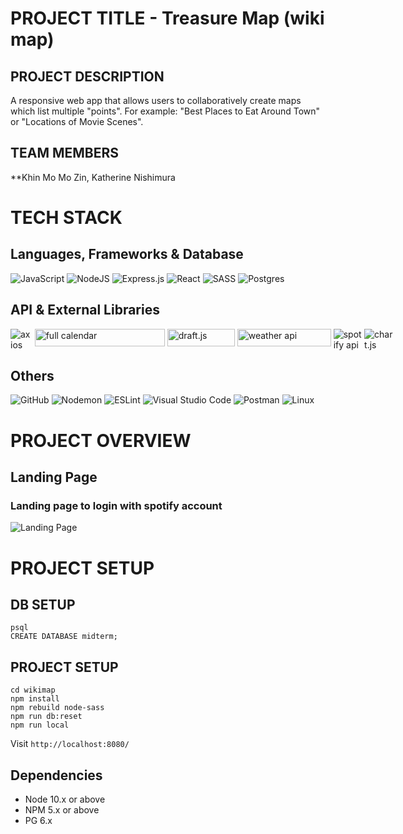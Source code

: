 # 
# PROJECT TITLE - Treasure Map (wiki map)

## PROJECT DESCRIPTION
A responsive web app that allows users to collaboratively create maps which list multiple "points". For example: "Best Places to Eat Around Town" or "Locations of Movie Scenes".

## TEAM MEMBERS
**Khin Mo Mo Zin, Katherine Nishimura

# TECH STACK #

## Languages, Frameworks & Database ##

![JavaScript](https://img.shields.io/badge/javascript-%23323330.svg?style=for-the-badge&logo=javascript&logoColor=%23F7DF1E)
![NodeJS](https://img.shields.io/badge/node.js-6DA55F?style=for-the-badge&logo=node.js&logoColor=white)
![Express.js](https://img.shields.io/badge/express.js-%23404d59.svg?style=for-the-badge&logo=express&logoColor=%2361DAFB)
![React](https://img.shields.io/badge/react-%2320232a.svg?style=for-the-badge&logo=react&logoColor=%2361DAFB)
![SASS](https://img.shields.io/badge/SASS-hotpink.svg?style=for-the-badge&logo=SASS&logoColor=white)
![Postgres](https://img.shields.io/badge/postgres-%23316192.svg?style=for-the-badge&logo=postgresql&logoColor=white)

## API & External Libraries ##
<div style="display: flex; margin-bottom:15px">
<img src="https://img.shields.io/badge/-Axios-5A29E4?logo=axios&amp;logoColor=white&amp;style=for-the-badge" alt="axios" style="padding-right: 4px">
<img src="documentation/pictures/fullcalendar.jpg" height="28" width=208 alt="full calendar" style="padding-right: 4px">
<img src="documentation/pictures/draftjs.jpg" height="28" width=108 alt="draft.js"  style="padding-right: 4px">
<img src="documentation/pictures/weather.jpg" height="28" width=150 alt="weather api" style="padding-right: 4px">
<img src="https://img.shields.io/badge/Spotify-1ED760?&style=for-the-badge&logo=spotify&logoColor=white" alt="spotify api" style="padding-right: 4px">
<img src="https://img.shields.io/badge/chart.js-F5788D.svg?style=for-the-badge&logo=chart.js&logoColor=white" alt="chart.js" style="padding-right: 4px">
</div>

## Others
![GitHub](https://img.shields.io/badge/github-%23121011.svg?style=for-the-badge&logo=github&logoColor=white)
![Nodemon](https://img.shields.io/badge/NODEMON-%23323330.svg?style=for-the-badge&logo=nodemon&logoColor=%BBDEAD)
![ESLint](https://img.shields.io/badge/ESLint-4B3263?style=for-the-badge&logo=eslint&logoColor=white)
![Visual Studio Code](https://img.shields.io/badge/Visual%20Studio%20Code-0078d7.svg?style=for-the-badge&logo=visual-studio-code&logoColor=white)
![Postman](https://img.shields.io/badge/Postman-FF6C37?style=for-the-badge&logo=postman&logoColor=white)
![Linux](https://img.shields.io/badge/Linux-FCC624?style=for-the-badge&logo=linux&logoColor=black)

# PROJECT OVERVIEW #

## Landing Page 
### Landing page to login with spotify account ###
![Landing Page](documentation/pictures/home.jpg)


# PROJECT SETUP #

## DB SETUP
```
psql
CREATE DATABASE midterm;
```

## PROJECT SETUP
```
cd wikimap
npm install
npm rebuild node-sass
npm run db:reset
npm run local
```

Visit `http://localhost:8080/`

## Dependencies

- Node 10.x or above
- NPM 5.x or above
- PG 6.x
